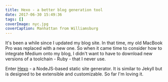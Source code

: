 ```yaml
---
title: Hexo - a better blog generation tool
date: 2017-06-30 15:49:36
tags: []
coverImage: nyc.jpg
coverCaption: Manhattan from Williamsburg
---
```


It's been a while since I updated my blog site. In that time, my old MacBook Pro was replaced with a new one. So when it came time to consider how to integrate Medium onto my blog, I didn't want to have to download new versions of a toolchain - Ruby - that I never use.

<!-- more -->

Enter [Hexo](https://hexo.io/docs) - a NodeJS-based static site generator. It is similar to Jekyll but is designed to be extensible and customizable.
So far I'm loving it.